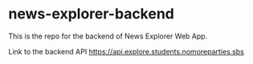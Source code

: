 # news-explorer-backend
This is the repo for the backend of News Explorer Web App.

Link to the backend API https://api.explore.students.nomoreparties.sbs
